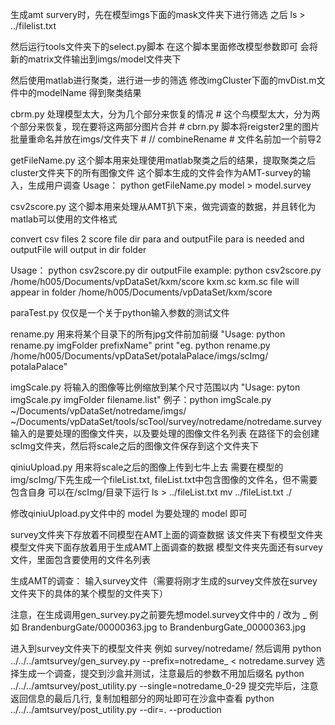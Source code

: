 生成amt survery时，先在模型imgs下面的mask文件夹下进行筛选
之后 ls > ../filelist.txt

然后运行tools文件夹下的select.py脚本
    在这个脚本里面修改模型参数即可
    会将新的matrix文件输出到imgs/model文件夹下

然后使用matlab进行聚类，进行进一步的筛选
修改imgCluster下面的mvDist.m文件中的modelName
得到聚类结果

cbrm.py 处理模型太大，分为几个部分来恢复的情况
    # 这个鸟模型太大，分为两个部分来恢复，现在要将这两部分图片合并
    # cbrn.py 脚本将reigster2里的图片批量重命名并放在imgs/文件夹下
    # // combineRename
    # 文件名前加一个前导2

getFileName.py 这个脚本用来处理使用matlab聚类之后的结果，提取聚类之后cluster文件夹下的所有图像文件
    这个脚本生成的文件会作为AMT-survey的输入，生成用户调查
    Usage：
    python getFileName.py model > model.survey

csv2score.py 这个脚本用来处理从AMT扒下来，做完调查的数据，并且转化为matlab可以使用的文件格式

convert csv files 2 score file
dir para and outputFile para is needed
and outputFile will output in dir folder

Usage： python csv2score.py dir outputFile
example:
python csv2score.py /home/h005/Documents/vpDataSet/kxm/score kxm.sc
kxm.sc file will appear in folder /home/h005/Documents/vpDataSet/kxm/score

paraTest.py 仅仅是一个关于python输入参数的测试文件

rename.py 用来将某个目录下的所有jpg文件前加前缀
"Usage: python rename.py imgFolder prefixName"
print "eg. python rename.py /home/h005/Documents/vpDataSet/potalaPalace/imgs/scImg/ potalaPalace"


imgScale.py 将输入的图像等比例缩放到某个尺寸范围以内
"Usage: pyton imgScale.py imgFolder filename.list"
例子：python imgScale.py ~/Documents/vpDataSet/notredame/imgs/ ~/Documents/vpDataSet/tools/scTool/survey/notredame/notredame.survey
输入的是要处理的图像文件夹，以及要处理的图像文件名列表
在路径下的会创建scImg文件夹，然后将scale之后的图像文件保存到这个文件夹下

qiniuUpload.py 用来将scale之后的图像上传到七牛上去
    需要在模型的img/scImg/下先生成一个fileList.txt, fileList.txt中包含图像的文件名，但不需要包含自身
    可以在/scImg/目录下运行
    ls > ../fileList.txt
    mv ../fileList.txt ./

修改qiniuUpload.py文件中的 model 为要处理的 model 即可


survey文件夹下存放着不同模型在AMT上面的调查数据
  该文件夹下有模型文件夹
    模型文件夹下面存放着用于生成AMT上面调查的数据
    模型文件夹先面还有survey文件，里面包含要使用的文件名列表

生成AMT的调查：
  输入survey文件（需要将刚才生成的survey文件放在survey文件夹下的具体的某个模型的文件夹下）

  注意，在生成调用gen_survey.py之前要先想model.survey文件中的 / 改为 _
  例如 BrandenburgGate/00000363.jpg to BrandenburgGate_00000363.jpg


  进入到survey文件夹下的模型文件夹
  例如 survey/notredame/
  然后调用
  python ../../../amtsurvey/gen_survey.py --prefix=notredame_ < notredame.survey
  选择生成一个调查，提交到沙盒并测试，注意最后的参数不用加后缀名
  python ../../../amtsurvey/post_utility.py --single=notredame_0-29
  提交完毕后，注意返回信息的最后几行, 复制加粗部分的网址即可在沙盒中查看
  python ../../../amtsurvey/post_utility.py --dir=. --production
